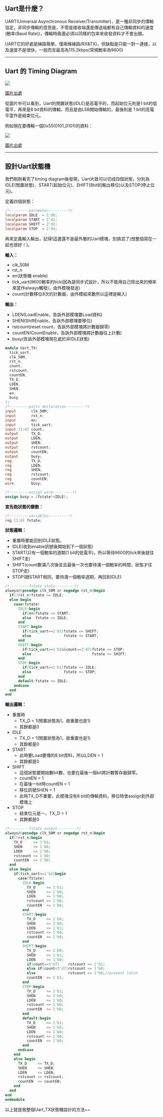 ## Uart是什麼？

UART(Universal Asynchronous Receiver/Transmitter)，是一種非同步的傳輸協定，非同步傳輸的意思是，不管是接收端還是傳送端都有自己傳輸資料的速度(鮑率(Baud Rate))，傳輸時兩邊必須以同樣的包率來收發資料才不會出錯。

UART它的好處是線路簡單，僅兩條線路(RX&TX)，但缺點是只能一對一連接，以及速度不是很快，一般而言最高為115.2kbps(常規鮑率為9600)

---

## Uart 的 Timing Diagram
![](https://i.imgur.com/uxKwVRk.png)

[圖片出處](https://zh.wikipedia.org/wiki/UART)

從圖片中可以看到，Uart的閒置狀態(IDLE)是高電平的，而起始位元則是1 bit的低電平，再來是8 bit資料的傳輸，而且是由LSB開始傳輸的，最後則是
1 bit的高電平當作是結束位元。

例如現在要傳輸一個0x55(0101_0101)的資料：

![](https://i.imgur.com/PT4RuA8.gif)

[圖片出處](https://www.fpga4fun.com/SerialInterface1.html)

---

## 設計Uart狀態機
我們剛剛看完了timing diagram後發現，Uart大致可以切成四個狀態，分別為IDLE(閒置狀態)、START(起始位元)、SHIFT(8bit的輸出移位)以及STOP(停止位元)。

定義四個狀態：
```verilog
/*---------parameter---------*/
localparam IDLE  = 2'd0;
localparam START = 2'd1;
localparam SHIFT = 2'd2;
localparam STOP  = 2'd3;
```
再來定義輸入輸出，記得!這邊還不是最外層的Uart模塊，別搞混了(想整個寫在一起也很好！)。

**輸入：**
- clk_50M
- rst_n
- en(狀態機 enable)
- tick_uart(9600鮑率的tick(因為是同步式設計，所以不能用自己除出來的頻率來當作always觸發)，由外模塊發送)
- count(計數移位8次的計數器，由外模組來數所以這裡是輸入)

**輸出：**

- LDEN(LoadEnable，告訴外部模塊要Load資料)
- SHEN(ShiftEnable，告訴外部模塊要移位)
- rstcount(reset count，告訴外部模塊將計數器歸零)
- countEN(CountEnable，告訴外部模塊將計數器往上計數)
- busy(告訴外部模塊現在處於非IDLE狀態)
```verilog
module Uart_TX(
  tick_uart, 
  clk_50M, 
  rst_n, 
  count, 
  rstcount, 
  countEN, 
  TX_D, 
  LDEN, 
  SHEN, 
  en, 
  busy
);
/*---------ports declaration---------*/
input       clk_50M;
input       rst_n;
input       en;
input       tick_uart;
input [2:0] count;
output      TX_D;
output      LDEN;
output      SHEN;
output      rstcount;
output      countEN;
output      busy;
reg         TX_D;
reg         LDEN;
reg         SHEN;
reg         rstcount;
reg         countEN;
wire        busy;
```

```verilog
/*---------assign wire---------*/
assign busy = (fstate!=IDLE);
```

**宣告跑狀態的變數：**

```verilog
/*---------variables---------*/	
reg [1:0] fstate;
```
**狀態邏輯：**
- 重置時要能回到IDLE狀態。
- IDLE(收到enable訊號後開始到下一個狀態)
- START(只有一個鮑率的週期(1 bit的低電平)，所以等待9600的tick來後就往SHIFT走)
- SHIFT(count數滿八次後並且最後一次也要待滿一個鮑率的時間，狀態才往STOP走)
- STOP(跟START相同，要待滿一個鮑率週期，再回到IDLE)

```verilog
/*---------fstate state---------*/
always@(posedge clk_50M or negedge rst_n)begin
  if(!rst_n)fstate <= IDLE;
  else begin
    case(fstate)
      IDLE:begin
        if(en)fstate <= START;
        else  fstate <= IDLE;
      end
      START:begin
        if(tick_uart==1'b1)fstate <= SHIFT;
        else               fstate <= START;
      end
      SHIFT:begin
        if(tick_uart==1'b1&&count==3'd7)fstate <= STOP;
        else                            fstate <= SHIFT;
      end
      STOP:begin
        if(tick_uart==1'b1)fstate <= IDLE;
        else               fstate <= STOP;
      end
      default:fstate <= IDLE;
    endcase
  end
end
```

**輸出邏輯：**
- 重置時
  - TX_D = 1(閒置狀態為1，故重置也是1)
  - 其餘都是0
- IDLE
  - TX_D = 1(閒置狀態為1，故重置也是1)
  - 其餘都是0
- START
  - 此時要Load要傳的8 bit資料，所以LDEN = 1
  - 其餘都是0
- SHIFT
  - 這個狀態要開始數bit數，也要在最後一個bit將計數暫存器歸零。
  - countEN = 1
  - 在最後一bit時countEN = 1
  - 移位訊號SHEN = 1
  - 此時TX_D不重要，此模塊沒有8 bit的傳輸資料，移位時會assign到外部模塊上
- STOP
  - 結束位元是一，TX_D = 1
  - 其餘都是0
```verilog
/*---------fstate output---------*/
always@(posedge clk_50M or negedge rst_n)begin
  if(!rst_n)begin
    TX_D     <= 1'b1;
    SHEN     <= 1'b0;
    LDEN     <= 1'b0;
    rstcount <= 1'b0;
    countEN  <= 1'b0;
  end 
  else begin
    if(tick_uart==1'b1)begin
      case(fstate)
        IDLE:begin
          TX_D     <= 1'b1;
          SHEN     <= 1'b0;
          LDEN     <= 1'b0;
          rstcount <= 1'b0;
          countEN  <= 1'b0;
        end
        START:begin
          TX_D     <= 1'b0;
          SHEN     <= 1'b0;
          LDEN     <= 1'b1;
          rstcount <= 1'b0;
          countEN  <= 1'b0;
        end
        SHIFT:begin
          TX_D     <= 1'b0;
          SHEN     <= 1'b1;
          LDEN     <= 1'b0;
          if(count==3'd7)    rstcount <= 1'b1;
          else if(count<3'd7)rstcount <= 1'b0;
          else               rstcount <= 1'b0;//prevent latch
          countEN  <= 1'b1;
        end
        STOP:begin
          TX_D     <= 1'b1;
          SHEN     <= 1'b0;
          LDEN     <= 1'b0;
          rstcount <= 1'b0;
          countEN  <= 1'b0;
        end
        default:begin
          TX_D     <= 1'b1;
          SHEN     <= 1'b0;
          LDEN     <= 1'b0;
          rstcount <= 1'b0;
          countEN  <= 1'b0;
        end
      endcase
    end
    else begin
      TX_D     <= TX_D;
      SHEN     <= SHEN;
      LDEN     <= LDEN;
      rstcount <= rstcount;
      countEN  <= countEN;
    end
  end
end
endmodule
```
以上就是我整個Uart_TX狀態機設計的方法~~
